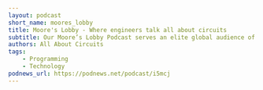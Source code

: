 ```yaml
---
layout: podcast
short_name: moores_lobby
title: Moore's Lobby - Where engineers talk all about circuits
subtitle: Our Moore’s Lobby Podcast serves an elite global audience of engineers, technologists, and executives with a goal to educate, empower, and entertain. We discuss the technologies and engineering behind the hottest industry trends as host Daniel Bogdanoff guides you through the human stories behind the world’s most inspiring organizations and leaders. Tune in every other Tuesday for new episodes.
authors: All About Circuits
tags:
    - Programming
    - Technology
podnews_url: https://podnews.net/podcast/i5mcj
---
```

